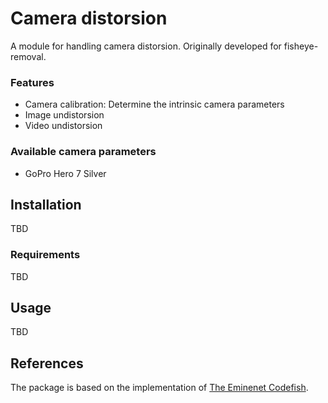 # Camera distorsion

A module for handling camera distorsion. Originally developed for fisheye-removal.

### Features
* Camera calibration: Determine the intrinsic camera parameters
* Image undistorsion
* Video undistorsion

### Available camera parameters
* GoPro Hero 7 Silver

## Installation
TBD

### Requirements
TBD

## Usage
TBD

## References
The package is based on the implementation of [The Eminenet Codefish](https://www.theeminentcodfish.com/gopro-calibration/).
